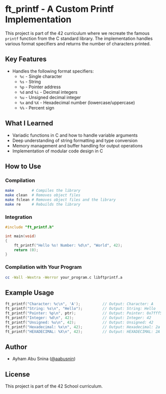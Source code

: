 # ft_printf - A Custom Printf Implementation

This project is part of the 42 curriculum where we recreate the famous `printf` function from the C standard library. The implementation handles various format specifiers and returns the number of characters printed.

## Key Features

- Handles the following format specifiers:
  - `%c` - Single character
  - `%s` - String
  - `%p` - Pointer address
  - `%d` and `%i` - Decimal integers
  - `%u` - Unsigned decimal integer
  - `%x` and `%X` - Hexadecimal number (lowercase/uppercase)
  - `%%` - Percent sign

## What I Learned

- Variadic functions in C and how to handle variable arguments
- Deep understanding of string formatting and type conversion
- Memory management and buffer handling for output operations
- Implementation of modular code design in C

## How to Use

### Compilation
```bash
make        # Compiles the library
make clean  # Removes object files
make fclean # Removes object files and the library
make re     # Rebuilds the library
```

### Integration
```c
#include "ft_printf.h"

int main(void)
{
    ft_printf("Hello %s! Number: %d\n", "World", 42);
    return (0);
}
```

### Compilation with Your Program
```bash
cc -Wall -Wextra -Werror your_program.c libftprintf.a
```

## Example Usage
```c
ft_printf("Character: %c\n", 'A');          // Output: Character: A
ft_printf("String: %s\n", "Hello");         // Output: String: Hello
ft_printf("Pointer: %p\n", ptr);            // Output: Pointer: 0x7fff5fbff81c
ft_printf("Integer: %d\n", 42);             // Output: Integer: 42
ft_printf("Unsigned: %u\n", 42);            // Output: Unsigned: 42
ft_printf("Hexadecimal: %x\n", 42);         // Output: Hexadecimal: 2a
ft_printf("HEXADECIMAL: %X\n", 42);         // Output: HEXADECIMAL: 2A
```

## Author

- Ayham Abu Snina ([@aabusnin](https://github.com/AyhamAbusninah))

## License

This project is part of the 42 School curriculum.
